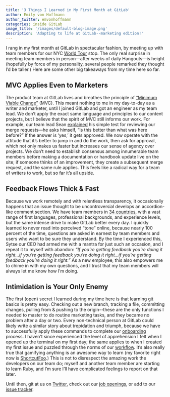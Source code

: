 ```yaml
---
title: '3 Things I Learned in My First Month at GitLab'
author: Emily von Hoffmann
author_twitter: emvonhoffmann
categories: inside GitLab
image_title: '/images/default-blog-image.png'
description: 'Adapting to life at GitLab--marketing edition!'
---
```


I rang in my first month at GitLab in spectacular fashion, by meeting up with team members for our NYC [World Tour](https://about.gitlab.com/2016/09/28/world-tour-amplify-your-code/) stop. The only real surprise in meeting team members in person—after weeks of daily Hangouts—is height (hopefully by force of my personality, several people remarked they thought I’d be taller.) Here are some other big takeaways from my time here so far. 

<!-- more -->

## MVC Applies Even to Marketers

The product team at GitLab lives and breathes the principle of [“Minimum Viable Change”](https://about.gitlab.com/handbook/product/#product-core-values) (MVC). This meant nothing to me in my day-to-day as a writer and marketer, until I joined GitLab and got an engineer as my team lead. We don’t apply the exact same language and principles to our content projects, but I believe that the spirit of MVC still informs our work. For example, our team lead Sean [explained](https://about.gitlab.com/2016/10/24/how-we-ship-so-quickly/) his simple test for reviewing our merge requests—he asks himself, “is this better than what was here before?” If the answer is ‘yes,’ it gets approved. We now operate with the attitude that it’s better to jump in and do the work, then ask for approval, which not only makes us faster but increases our sense of agency over projects. We don’t need to establish consensus among innumerable team members before making a documentation or handbook update live on the site; if someone thinks of an improvement, they create a subsequent merge request, and the same rule applies. This feels like a radical way for a team of writers to work, but so far it’s all upside. 

## Feedback Flows Thick & Fast

Because we work remotely and with relentless transparency, it occasionally happens that an issue thought to be uncontroversial develops an accordion-like comment section. We have team members in [34 countries](https://about.gitlab.com/team/), with a vast range of first languages, professional backgrounds, and experience levels, but the same intense drive to make GitLab better every day. I quickly learned to never read into perceived “tone” online, because nearly 100 percent of the time, questions are asked in earnest by team members and users who want to be sure they understand. By the time I experienced this, Sytse our CEO had armed me with a mantra for just such an occasion, and I repeat it to myself with abandon: *“If you’re getting feedback you’re doing it right...if you’re getting feedback you’re doing it right...if you’re getting feedback you’re doing it right.”* As a new employee, this also empowers me to chime in with my own questions, and I trust that my team members will always let me know how I’m doing.  

## Intimidation is Your Only Enemy

The first (open) secret I learned during my time here is that learning git basics is pretty easy. Checking out a new branch, tracking a file, committing changes, pulling from & pushing to the origin--these are the only functions I needed to master to do routine marketing tasks, and they became no problem after a day or two. Every non-technical person at GitLab could likely write a similar story about trepidation and triumph, because we have to successfully apply these commands to complete our [onboarding](https://about.gitlab.com/handbook/general-onboarding/) process. I haven’t since experienced the level of apprehension I felt when I opened up the terminal on my first day; the same applies to when I created my first issue and puzzled through the norms of our [workflow](https://docs.gitlab.com/ee/workflow/gitlab_flow.html). It’s also really true that gamifying anything is an awesome way to learn (my favorite right now is [ShortcutFoo](https://www.shortcutfoo.com/app/dojos/git).) This is not to disrespect the amazing work the developers on our team do; myself and another team member are starting to learn Ruby, and I’m sure I’ll have complicated feelings to report on that later. 

Until then, git at us on [Twitter](https://twitter.com/gitlab?ref_src=twsrc%5Egoogle%7Ctwcamp%5Eserp%7Ctwgr%5Eauthor), check out our [job openings](https://about.gitlab.com/jobs/), or add to our [issue tracker](https://gitlab.com/gitlab-org/gitlab-ce/issues).  



